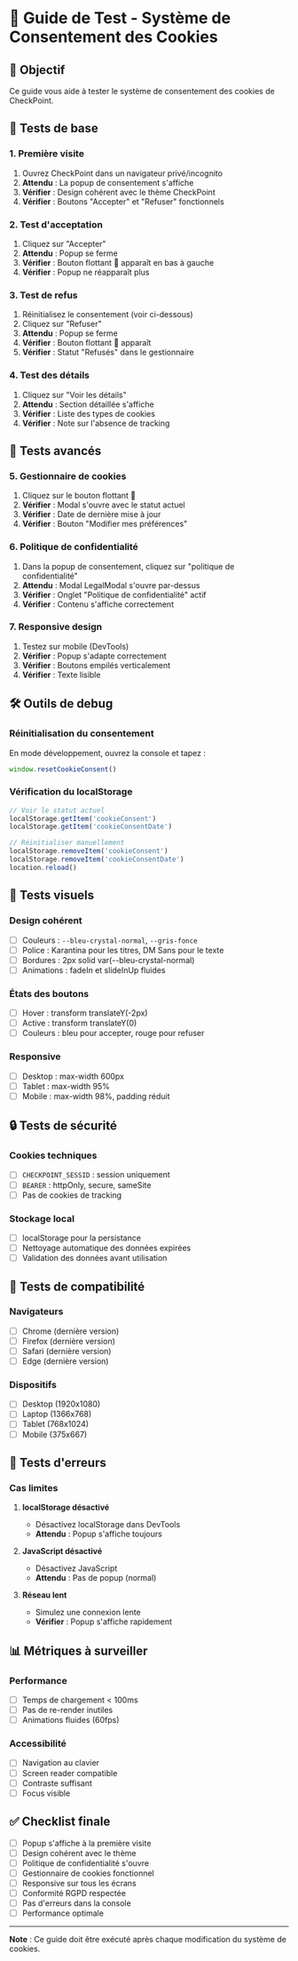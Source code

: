 # 🧪 Guide de Test - Système de Consentement des Cookies

## 🎯 Objectif

Ce guide vous aide à tester le système de consentement des cookies de CheckPoint.

## 🚀 Tests de base

### 1. Première visite
1. Ouvrez CheckPoint dans un navigateur privé/incognito
2. **Attendu** : La popup de consentement s'affiche
3. **Vérifier** : Design cohérent avec le thème CheckPoint
4. **Vérifier** : Boutons "Accepter" et "Refuser" fonctionnels

### 2. Test d'acceptation
1. Cliquez sur "Accepter"
2. **Attendu** : Popup se ferme
3. **Vérifier** : Bouton flottant 🍪 apparaît en bas à gauche
4. **Vérifier** : Popup ne réapparaît plus

### 3. Test de refus
1. Réinitialisez le consentement (voir ci-dessous)
2. Cliquez sur "Refuser"
3. **Attendu** : Popup se ferme
4. **Vérifier** : Bouton flottant 🍪 apparaît
5. **Vérifier** : Statut "Refusés" dans le gestionnaire

### 4. Test des détails
1. Cliquez sur "Voir les détails"
2. **Attendu** : Section détaillée s'affiche
3. **Vérifier** : Liste des types de cookies
4. **Vérifier** : Note sur l'absence de tracking

## 🔧 Tests avancés

### 5. Gestionnaire de cookies
1. Cliquez sur le bouton flottant 🍪
2. **Vérifier** : Modal s'ouvre avec le statut actuel
3. **Vérifier** : Date de dernière mise à jour
4. **Vérifier** : Bouton "Modifier mes préférences"

### 6. Politique de confidentialité
1. Dans la popup de consentement, cliquez sur "politique de confidentialité"
2. **Attendu** : Modal LegalModal s'ouvre par-dessus
3. **Vérifier** : Onglet "Politique de confidentialité" actif
4. **Vérifier** : Contenu s'affiche correctement

### 7. Responsive design
1. Testez sur mobile (DevTools)
2. **Vérifier** : Popup s'adapte correctement
3. **Vérifier** : Boutons empilés verticalement
4. **Vérifier** : Texte lisible

## 🛠️ Outils de debug

### Réinitialisation du consentement
En mode développement, ouvrez la console et tapez :
```javascript
window.resetCookieConsent()
```

### Vérification du localStorage
```javascript
// Voir le statut actuel
localStorage.getItem('cookieConsent')
localStorage.getItem('cookieConsentDate')

// Réinitialiser manuellement
localStorage.removeItem('cookieConsent')
localStorage.removeItem('cookieConsentDate')
location.reload()
```

## 🎨 Tests visuels

### Design cohérent
- [ ] Couleurs : `--bleu-crystal-normal`, `--gris-fonce`
- [ ] Police : Karantina pour les titres, DM Sans pour le texte
- [ ] Bordures : 2px solid var(--bleu-crystal-normal)
- [ ] Animations : fadeIn et slideInUp fluides

### États des boutons
- [ ] Hover : transform translateY(-2px)
- [ ] Active : transform translateY(0)
- [ ] Couleurs : bleu pour accepter, rouge pour refuser

### Responsive
- [ ] Desktop : max-width 600px
- [ ] Tablet : max-width 95%
- [ ] Mobile : max-width 98%, padding réduit

## 🔒 Tests de sécurité

### Cookies techniques
- [ ] `CHECKPOINT_SESSID` : session uniquement
- [ ] `BEARER` : httpOnly, secure, sameSite
- [ ] Pas de cookies de tracking

### Stockage local
- [ ] localStorage pour la persistance
- [ ] Nettoyage automatique des données expirées
- [ ] Validation des données avant utilisation

## 📱 Tests de compatibilité

### Navigateurs
- [ ] Chrome (dernière version)
- [ ] Firefox (dernière version)
- [ ] Safari (dernière version)
- [ ] Edge (dernière version)

### Dispositifs
- [ ] Desktop (1920x1080)
- [ ] Laptop (1366x768)
- [ ] Tablet (768x1024)
- [ ] Mobile (375x667)

## 🚨 Tests d'erreurs

### Cas limites
1. **localStorage désactivé**
   - Désactivez localStorage dans DevTools
   - **Attendu** : Popup s'affiche toujours

2. **JavaScript désactivé**
   - Désactivez JavaScript
   - **Attendu** : Pas de popup (normal)

3. **Réseau lent**
   - Simulez une connexion lente
   - **Vérifier** : Popup s'affiche rapidement

## 📊 Métriques à surveiller

### Performance
- [ ] Temps de chargement < 100ms
- [ ] Pas de re-render inutiles
- [ ] Animations fluides (60fps)

### Accessibilité
- [ ] Navigation au clavier
- [ ] Screen reader compatible
- [ ] Contraste suffisant
- [ ] Focus visible

## ✅ Checklist finale

- [ ] Popup s'affiche à la première visite
- [ ] Design cohérent avec le thème
- [ ] Politique de confidentialité s'ouvre
- [ ] Gestionnaire de cookies fonctionnel
- [ ] Responsive sur tous les écrans
- [ ] Conformité RGPD respectée
- [ ] Pas d'erreurs dans la console
- [ ] Performance optimale

---

**Note** : Ce guide doit être exécuté après chaque modification du système de cookies. 